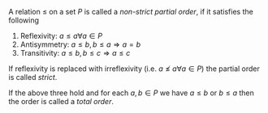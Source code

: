 A relation $\leq$ on a set $P$ is called a *non-strict partial order*, if it satisfies the following

1. Reflexivity: $a\leq a\forall a \in P$
2. Antisymmetry: $a\leq b, b\leq a \Rightarrow a = b$
3. Transitivity: $a\leq b,b\leq c\Rightarrow a\leq c$ 

If reflexivity is replaced with irreflexivity (i.e. $a\not \leq a\forall a\in P$) the partial order is called *strict*.

If the above three hold and for each $a,b\in P$ we have $a\leq b$ or $b\leq a$ then the order is called a *total order*.